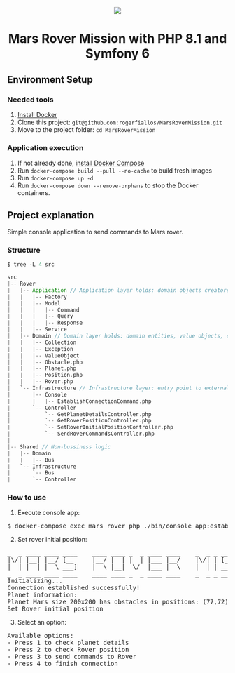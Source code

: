 <p align="center">
  <a href="http://www.intrepidmuseum.org/The-Intrepid-Experience/Past-Exhibitions/Mission-to-Mars-(Mars-Rover-exhibit)/images/mars_banner.aspx?width=676&height=268">
    <img src="http://www.intrepidmuseum.org/The-Intrepid-Experience/Past-Exhibitions/Mission-to-Mars-(Mars-Rover-exhibit)/images/mars_banner.aspx?width=676&height=268"/>
  </a>
</p>

<h1 align="center">
  Mars Rover Mission with PHP 8.1 and Symfony 6
</h1>

## Environment Setup

### Needed tools

1. [Install Docker](https://www.docker.com/get-started)
2. Clone this project: `git@github.com:rogerfiallos/MarsRoverMission.git`
3. Move to the project folder: `cd MarsRoverMission`

### Application execution

1. If not already done, [install Docker Compose](https://docs.docker.com/compose/install/)
2. Run `docker-compose build --pull --no-cache` to build fresh images
3. Run `docker-compose up -d`
5. Run `docker-compose down --remove-orphans` to stop the Docker containers.

## Project explanation

Simple console application to send commands to Mars rover.

### Structure

```scala
$ tree -L 4 src

src
|-- Rover
|   |-- Application // Application layer holds: domain objects creators, CQRS data transformers and application services
|   |   |-- Factory
|   |   |-- Model
|   |   |   |-- Command 
|   |   |   |-- Query 
|   |   |   |-- Response 
|   |   |-- Service
|   |-- Domain // Domain layer holds: domain entities, value objects, etc
|   |   |-- Collection 
|   |   |-- Exception 
|   |   |-- ValueObject
|   |   |-- Obstacle.php
|   |   |-- Planet.php 
|   |   |-- Position.php  
|   |   |-- Rover.php  
|   `-- Infrastructure // Infrastructure layer: entry point to external interactions
|       |-- Console
|       |   |-- EstablishConnectionCommand.php
|       `-- Controller
|           `-- GetPlanetDetailsController.php
|           `-- GetRoverPositionController.php
|           `-- SetRoverInitialPositionController.php
|           `-- SendRoverCommandsController.php
|
|-- Shared // Non-bussiness logic
|   |-- Domain
|   |   |-- Bus 
|   `-- Infrastructure
|       `-- Bus
|       `-- Controller
```

### How to use
1) Execute console app: 
<pre>$ docker-compose exec mars_rover php ./bin/console app:establish-connection</pre>
2) Set rover initial position:
<pre>
_  _ ____ ____ ____    ____ ____ _  _ ____ ____    _  _ _ ____ ____ _ ____ _  _
|\/| |__| |__/ [__     |__/ |  | |  | |___ |__/    |\/| | [__  [__  | |  | |\ |
|  | |  | |  \ ___]    |  \ |__|  \/  |___ |  \    |  | | ___] ___] | |__| | \|
_  _ ____ ____ ____    ____ ____ _  _ ____ ____    _  _ _ ____ ____ _ ____ _  _
Initializing...
Connection established successfully!
Planet information:
Planet Mars size 200x200 has obstacles in positions: (77,72)
Set Rover initial position
</pre>
3) Select an option:
<pre>
Available options: 
- Press 1 to check planet details
- Press 2 to check Rover position
- Press 3 to send commands to Rover
- Press 4 to finish connection
</pre>
